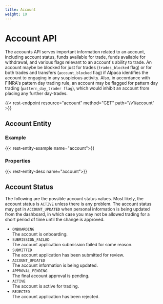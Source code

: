 ```yaml
---
title: Account
weight: 10
---
```


# Account API

The accounts API serves important information related to an account,
including account status, funds available for trade, funds available for
withdrawal, and various flags relevant to an account's ability to trade.
An account maybe be blocked for just for trades (`trades_blocked` flag) or for both
trades and transfers (`account_blocked` flag) if Alpaca identifies the account to
engaging in any suspicious activity. Also, in accordance with FINRA's pattern day
trading rule, an account may be flagged for pattern day trading
(`pattern_day_trader flag`), which would inhibit an account from placing any
further day-trades.

{{< rest-endpoint resource="account" method="GET" path="/v1/account" >}}

## Account Entity

### Example
{{< rest-entity-example name="account">}}

### Properties
{{< rest-entity-desc name="account">}}

## Account Status
The following are the possible account status values. Most likely, the
account status is `ACTIVE` unless there is any problem. The account status
may get in `ACCOUNT_UPDATED` when personal information is being updated
from the dashboard, in which case you may not be allowed trading for
a short period of time until the change is approved.

- `ONBOARDING`<br>
  The account is onboarding.
- `SUBMISSION_FAILED`<br>
  The account application submission failed for some reason.
- `SUBMITTED`<br>
  The account application has been submitted for review.
- `ACCOUNT_UPDATED`<br>
  The account information is being updated.
- `APPROVAL_PENDING`<br>
  The final account approval is pending.
- `ACTIVE`<br>
  The account is active for trading.
- `REJECTED`<br>
  The account application has been rejected.
